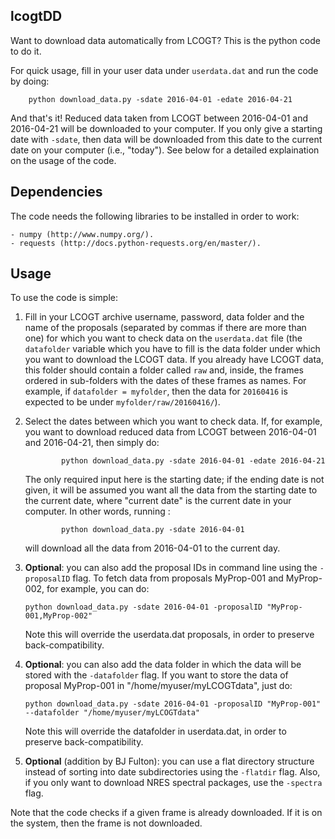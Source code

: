 lcogtDD
---------

Want to download data automatically from LCOGT? This is the python code to do it. 

For quick usage, fill in your user data under `userdata.dat` and run the code 
by doing:

        python download_data.py -sdate 2016-04-01 -edate 2016-04-21

And that's it! Reduced data taken from LCOGT between 2016-04-01 and 2016-04-21 will be 
downloaded to your computer. If you only give a starting date with `-sdate`, then data 
will be downloaded from this date to the current date on your computer (i.e., "today"). 
See below for a detailed explaination on the usage of the code.

Dependencies
------------

The code needs the following libraries to be installed in order to work:

    - numpy (http://www.numpy.org/).
    - requests (http://docs.python-requests.org/en/master/).

Usage
-----

To use the code is simple: 

1. Fill in your LCOGT archive username, password, data folder and the name of 
   the proposals (separated by commas if there are more than one) for which you want 
   to check data on the `userdata.dat` file (the `datafolder` variable which you have 
   to fill is the data folder under which you want to download the LCOGT data. If you 
   already have LCOGT data, this folder should contain a folder called `raw` and, 
   inside, the frames ordered in sub-folders with the dates of these frames as names. 
   For example, if `datafolder = myfolder`, then the data for `20160416` is expected to be under
   `myfolder/raw/20160416/`). 

2. Select the dates between which you want to check data. If, for example, you want to 
   download reduced data from LCOGT between 2016-04-01 and 2016-04-21, then simply do:

               python download_data.py -sdate 2016-04-01 -edate 2016-04-21
   
   The only required input here is the starting date; if the ending date is not given, it 
   will be assumed you want all the data from the starting date to the current date, where 
   "current date" is the current date in your computer. In other words, running :

               python download_data.py -sdate 2016-04-01

   will download all the data from 2016-04-01 to the current day.

3. **Optional**: you can also add the proposal IDs in command line using the `-proposalID` flag. 
   To fetch data from proposals MyProp-001 and MyProp-002, for example, you can do:

       python download_data.py -sdate 2016-04-01 -proposalID "MyProp-001,MyProp-002"

   Note this will override the userdata.dat proposals, in order to preserve back-compatibility.

4. **Optional**: you can also add the data folder in which the data will be stored with the `-datafolder` 
   flag. If you want to store the data of proposal MyProp-001 in "/home/myuser/myLCOGTdata", just do:

       python download_data.py -sdate 2016-04-01 -proposalID "MyProp-001" --datafolder "/home/myuser/myLCOGTdata"

   Note this will override the datafolder in userdata.dat, in order to preserve back-compatibility.

5. **Optional** (addition by BJ Fulton): you can use a flat directory structure instead of sorting into date 
   subdirectories using the `-flatdir` flag. Also, if you only want to download NRES spectral packages, 
   use the `-spectra` flag.

Note that the code checks if a given frame is already downloaded. If it is on the system, then 
the frame is not downloaded.
